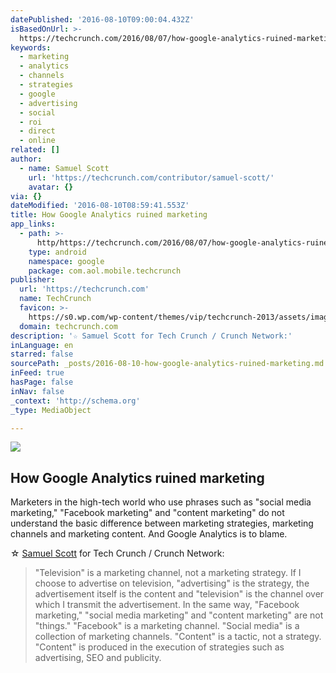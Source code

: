 ```yaml
---
datePublished: '2016-08-10T09:00:04.432Z'
isBasedOnUrl: >-
  https://techcrunch.com/2016/08/07/how-google-analytics-ruined-marketing/?ref=webdesignernews.com
keywords:
  - marketing
  - analytics
  - channels
  - strategies
  - google
  - advertising
  - social
  - roi
  - direct
  - online
related: []
author:
  - name: Samuel Scott
    url: 'https://techcrunch.com/contributor/samuel-scott/'
    avatar: {}
via: {}
dateModified: '2016-08-10T08:59:41.553Z'
title: How Google Analytics ruined marketing
app_links:
  - path: >-
      http/https://techcrunch.com/2016/08/07/how-google-analytics-ruined-marketing/
    type: android
    namespace: google
    package: com.aol.mobile.techcrunch
publisher:
  url: 'https://techcrunch.com'
  name: TechCrunch
  favicon: >-
    https://s0.wp.com/wp-content/themes/vip/techcrunch-2013/assets/images/favicon.ico
  domain: techcrunch.com
description: '☆ Samuel Scott for Tech Crunch / Crunch Network:'
inLanguage: en
starred: false
sourcePath: _posts/2016-08-10-how-google-analytics-ruined-marketing.md
inFeed: true
hasPage: false
inNav: false
_context: 'http://schema.org'
_type: MediaObject

---
```

<article style=""><img src="https://imgflo.herokuapp.com/graph/vahj1ThiexotieMo/dbd53b8b8fb559b5bdb9fb824e46d442/noop?input=https%3A%2F%2Ftctechcrunch2011.files.wordpress.com%2F2016%2F08%2Fshoppingcartkids.jpg%26h%3D400%26crop%3D1" /><h1>How Google Analytics ruined marketing</h1><p>Marketers in the high-tech world who use phrases such as "social media marketing," "Facebook marketing" and "content marketing" do not understand the basic difference between marketing strategies, marketing channels and marketing content. And Google Analytics is to blame.</p></article>

☆ [Samuel Scott][0] for Tech Crunch / Crunch Network:

> "Television" is a marketing channel, not a marketing strategy. If I choose to advertise on television, "advertising" is the strategy, the advertisement itself is the content and "television" is the channel over which I transmit the advertisement. In the same way, "Facebook marketing," "social media marketing" and "content marketing" are not "things." "Facebook" is a marketing channel. "Social media" is a collection of marketing channels. "Content" is a tactic, not a strategy. "Content" is produced in the execution of strategies such as advertising, SEO and publicity. 



[0]: http://samueljscott/